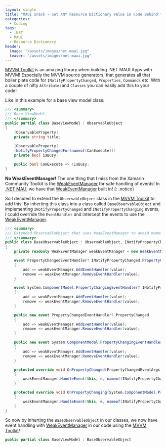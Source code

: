 ```yaml
---
layout: single
title: "MAUI Snack - Get ANY Resource Dictionary Value in Code Behind!"
categories:
  - Coding
tags:
  - .NET
  - MAUI
  - Resource Dictionary
header:
  image: "/assets/images/net-maui.jpg"
  teaser: "/assets/images/net-maui.jpg"
---
```


[MVVM Toolkit][mvvm-toolkit] is an amazing library when building .NET MAUI Apps with MVVM! Especially the MVVM source generators, that generates all that boiler plate code for `INotifyPropertyChanged`, `Properties`, `Commands` etc. With a couple of nifty `Attributes`and `Classes` you can easily add this to your code!

Like in this example for a base view model class:
```c#
/// <summary>
/// Base ViewModel.
/// </summary>
public partial class BaseViewModel : ObservableObject
{
    [ObservableProperty]
    private string title;
    
    [ObservableProperty]
    [NotifyPropertyChangedFor(nameof(CanExecute))]
    private bool isBusy;

    public bool CanExecute => !IsBusy;
}
```

**No WeakEventManager!** The one thing that I miss from the Xamarin Community Toolkit is the [WeakEventManager][xamarin-weakeventmanager] for safe handling of events! In [.NET MAUI][dotnet-maui] we have that [WeakEventManager][maui-weakeventmanager] built in!
{: .notice}

So I decided to extend the `ObservableObject` class in the [MVVM Toolkit][mvvm-toolkit] to add this! By inherting this class into a class called `BaseObservableObject` and implementing `INotifyPropertyChanged` and `INotifyPropertyChanging` events, I could override the `EventHandler` and intercept the events to use the [WeakEventManager][maui-weakeventmanager].

```c#
/// <summary>
/// Extended ObservableObject that uses WeakEventManager to avoid memory leaks!
/// </summary>
public class BaseObservableObject : ObservableObject, INotifyPropertyChanged, INotifyPropertyChanging
{
    private readonly WeakEventManager weakEventManager = new WeakEventManager();

    event PropertyChangedEventHandler? INotifyPropertyChanged.PropertyChanged
    {
        add => weakEventManager.AddEventHandler(value);
        remove => weakEventManager.RemoveEventHandler(value);
    }

    event System.ComponentModel.PropertyChangingEventHandler? INotifyPropertyChanging.PropertyChanging
    {
        add => weakEventManager.AddEventHandler(value);
        remove => weakEventManager.RemoveEventHandler(value);
    }

    public new event PropertyChangedEventHandler? PropertyChanged
    {
        add => weakEventManager.AddEventHandler(value);
        remove => weakEventManager.RemoveEventHandler(value);
    }

    public new event System.ComponentModel.PropertyChangingEventHandler? PropertyChanging
    {
        add => weakEventManager.AddEventHandler(value);
        remove => weakEventManager.RemoveEventHandler(value);
    }

    protected override void OnPropertyChanged(PropertyChangedEventArgs e)
    {
        weakEventManager.HandleEvent(this, e, nameof(INotifyPropertyChanged.PropertyChanged));
    }

    protected override void OnPropertyChanging(System.ComponentModel.PropertyChangingEventArgs e)
    {
        weakEventManager.HandleEvent(this, e, nameof(INotifyPropertyChanging.PropertyChanging));
    }
}
```

So now by inherting the `BaseObservableObject` in our classes, we now have event handling with [WeakEventManager][xamarin-weakeventmanager] in our code using the [MVVM Toolkit][mvvm-toolkit]!

```c#
public partial class BaseViewModel : BaseObservableObject
```

[mvvm-toolkit]: https://learn.microsoft.com/en-us/dotnet/communitytoolkit/mvvm/
[dotnet-toolkit]: https://learn.microsoft.com/en-us/dotnet/communitytoolkit/introduction
[mvvm-toolkit-nuget]: https://www.nuget.org/packages/CommunityToolkit.Mvvm
[dotnet-maui]: https://learn.microsoft.com/en-us/dotnet/maui/what-is-maui
[xamarin-weakeventmanager]: https://learn.microsoft.com/en-us/xamarin/community-toolkit/helpers/weakeventmanagert
[maui-weakeventmanager]: https://learn.microsoft.com/en-us/dotnet/api/microsoft.maui.weakeventmanager
